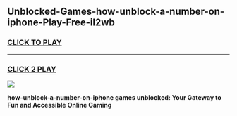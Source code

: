 
## Unblocked-Games-how-unblock-a-number-on-iphone-Play-Free-il2wb
<h3>
<a href="https://premium76.site?title=how-unblock-a-number-on-iphone&ref=10A">CLICK TO PLAY</a></h3>
<hr>

<h3>
<a href="https://premium76.site?title=how-unblock-a-number-on-iphone&ref=10A">CLICK 2 PLAY</a>
  
</h3>

<a href="https://premium76.site?title=how-unblock-a-number-on-iphone&ref=10A"><img src="https://clearcache.store/games.png"></a>


**how-unblock-a-number-on-iphone games unblocked: Your Gateway to Fun and Accessible Online Gaming**
